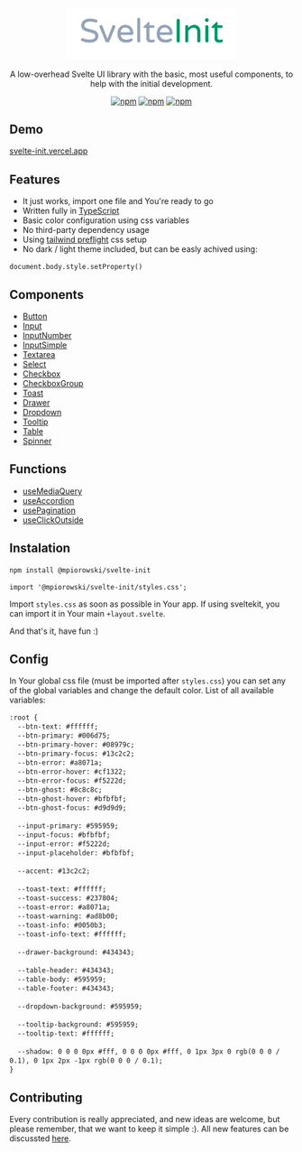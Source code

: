 <p align="center">
  <a href="https://github.com/mpiorowski/svelte-init/#readme" target="_blank">
    <img width="300" src="./static/logo.png" alt="SvelteInit">
  </a>
</p>

<p align="center">
  A low-overhead Svelte UI library with the basic, most useful components, to help with the initial development.
</p>

<div align="center">

[![npm](https://img.shields.io/github/license/mpiorowski/svelte-init)](https://github.com/mpiorowski/svelte-init/blob/main/LICENSE)
[![npm](https://img.shields.io/npm/v/@mpiorowski/svelte-init)](https://www.npmjs.com/package/@mpiorowski/svelte-init)
[![npm](https://img.shields.io/bundlephobia/min/@mpiorowski/svelte-init)](https://www.npmjs.com/package/@mpiorowski/svelte-init)

</div>

## Demo

[svelte-init.vercel.app](https://svelte-init.vercel.app)

## Features

- It just works, import one file and You're ready to go
- Written fully in [TypeScript](https://typescriptlang.org/)
- Basic color configuration using css variables
- No third-party dependency usage
- Using [tailwind preflight](https://tailwindcss.com/docs/preflight) css setup
- No dark / light theme included, but can be easly achived using:

```
document.body.style.setProperty()
```

## Components

- [Button](https://github.com/mpiorowski/svelte-init/blob/main/docs/BUTTOM.md)
- [Input](https://github.com/mpiorowski/svelte-init/blob/main/docs/INPUT.md)
- [InputNumber](https://github.com/mpiorowski/svelte-init/blob/main/docs/INPUT-NUMBER.md)
- [InputSimple](https://github.com/mpiorowski/svelte-init/blob/main/docs/INPUT-SIMPLE.md)
- [Textarea](https://github.com/mpiorowski/svelte-init/blob/main/docs/TEXTAREA.md)
- [Select](https://github.com/mpiorowski/svelte-init/blob/main/docs/SELECT.md)
- [Checkbox](https://github.com/mpiorowski/svelte-init/blob/main/docs/CHECKBOX.md)
- [CheckboxGroup](https://github.com/mpiorowski/svelte-init/blob/main/docs/CHECKBOX-GROUP.md)
- [Toast](https://github.com/mpiorowski/svelte-init/blob/main/docs/TOAST.md)
- [Drawer](https://github.com/mpiorowski/svelte-init/blob/main/docs/DRAWER.md)
- [Dropdown](https://github.com/mpiorowski/svelte-init/blob/main/docs/DROPDOWN.md)
- [Tooltip](https://github.com/mpiorowski/svelte-init/blob/main/docs/TOOLTIP.md)
- [Table](https://github.com/mpiorowski/svelte-init/blob/main/docs/TABLE.md)
- [Spinner](https://github.com/mpiorowski/svelte-init/blob/main/docs/SPINNER.md)

## Functions

- [useMediaQuery](https://github.com/mpiorowski/svelte-init/blob/main/docs/FUNCTIONS.md#useMediaQuery)
- [useAccordion](https://github.com/mpiorowski/svelte-init/blob/main/docs/FUNCTIONS.md#useAccordion)
- [usePagination](https://github.com/mpiorowski/svelte-init/blob/main/docs/FUNCTIONS.md#usePagination)
- [useClickOutside](https://github.com/mpiorowski/svelte-init/blob/main/docs/FUNCTIONS.md#useClickOutside)

## Instalation

```
npm install @mpiorowski/svelte-init
```

```
import '@mpiorowski/svelte-init/styles.css';
```

Import `styles.css` as soon as possible in Your app. If using sveltekit, you can import it in Your main `+layout.svelte`.

And that's it, have fun :)

## Config

In Your global css file (must be imported after `styles.css`) you can set any of the global variables and change the default color. List of all available variables:

```
:root {
  --btn-text: #ffffff;
  --btn-primary: #006d75;
  --btn-primary-hover: #08979c;
  --btn-primary-focus: #13c2c2;
  --btn-error: #a8071a;
  --btn-error-hover: #cf1322;
  --btn-error-focus: #f5222d;
  --btn-ghost: #8c8c8c;
  --btn-ghost-hover: #bfbfbf;
  --btn-ghost-focus: #d9d9d9;

  --input-primary: #595959;
  --input-focus: #bfbfbf;
  --input-error: #f5222d;
  --input-placeholder: #bfbfbf;

  --accent: #13c2c2;

  --toast-text: #ffffff;
  --toast-success: #237804;
  --toast-error: #a8071a;
  --toast-warning: #ad8b00;
  --toast-info: #0050b3;
  --toast-info-text: #ffffff;

  --drawer-background: #434343;

  --table-header: #434343;
  --table-body: #595959;
  --table-footer: #434343;

  --dropdown-background: #595959;

  --tooltip-background: #595959;
  --tooltip-text: #ffffff;

  --shadow: 0 0 0 0px #fff, 0 0 0 0px #fff, 0 1px 3px 0 rgb(0 0 0 / 0.1), 0 1px 2px -1px rgb(0 0 0 / 0.1);
}
```

## Contributing

Every contribution is really appreciated, and new ideas are welcome, but please remember, that we want to keep it simple :). All new features can be discussted [here](https://github.com/mpiorowski/svelte-init/discussions).

